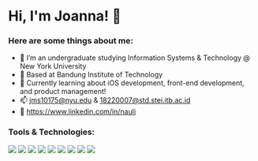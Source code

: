 # Hi, I'm Joanna! 👋
### Here are some things about me:

- 💜 I’m an undergraduate studying Information Systems & Technology @ New York University
- 🌱 Based at Bandung Institute of Technology 
- 📲 Currently learning about iOS development, front-end development, and product management!
- 📫 jms10175@nyu.edu & 18220007@std.stei.itb.ac.id
- 💬 https://www.linkedin.com/in/nauli

### Tools & Technologies:
<img src="https://img.shields.io/badge/HTML5-E34F26?style=for-the-badge&logo=html5&logoColor=white"/> <img src="https://img.shields.io/badge/CSS3-1572B6?style=for-the-badge&logo=css3&logoColor=white"/> <img src="https://img.shields.io/badge/Python-FFD43B?style=for-the-badge&logo=python&logoColor=darkgreen" /> <img src="https://img.shields.io/badge/JavaScript-F7DF1E?style=for-the-badge&logo=javascript&logoColor=black"/>  <img src="https://img.shields.io/badge/React-20232A?style=for-the-badge&logo=react&logoColor=61DAFB"> <img src="https://img.shields.io/badge/Tailwind_CSS-38B2AC?style=for-the-badge&logo=tailwind-css&logoColor=white"> <img src="https://img.shields.io/badge/java-%23ED8B00.svg?style=for-the-badge&logo=java&logoColor=white"> <img src="https://img.shields.io/badge/figma-%23F24E1E.svg?style=for-the-badge&logo=figma&logoColor=white"> <img src="https://img.shields.io/badge/Swift-FA7343?style=for-the-badge&logo=swift&logoColor=white"/>
